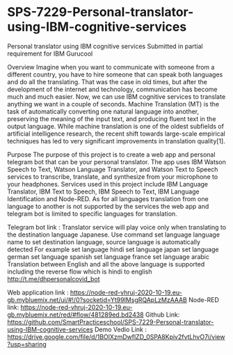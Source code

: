 # SPS-7229-Personal-translator-using-IBM-cognitive-services
Personal translator using IBM cognitive services
Submitted in partial requirement for 
IBM Gurucool

Overview
Imagine when you want to communicate with someone from a different country, you have to hire someone that can speak both languages and do all the translating. That was the case in old times, but after the development of the internet and technology, communication has become much and much easier. Now, we can use IBM cognitive services to translate anything we want in a couple of seconds. Machine Translation (MT) is the task of automatically converting one natural language into another, preserving the meaning of the input text, and producing fluent text in the output language. While machine translation is one of the oldest subfields of artificial intelligence research, the recent shift towards large-scale empirical techniques has led to very significant improvements in translation quality[1].

Purpose
The purpose of this project is to create a web app and personal telegram bot that can be your personal translator. The app uses IBM Watson Speech to Text, Watson Language Translator, and Watson Text to Speech services to transcribe, translate, and synthesize from your microphone to your headphones. Services used in this project include IBM Language Translator, IBM Text to Speech, IBM Speech to Text, IBM Language Identification and Node-RED. As for all languages translation from one language to another is not supported by the services the web app and telegram bot is limited to specific languages for translation.

Telegram bot link : 
Translator service will play voice only when translating to the destination language Japanese. Use command set language language name to set destination language, source language is automatically detected
For example set language hindi
set language japan
set language german
set language spanish
set language france
set language arabic
Translation between English  and all the  above  language is supported including the reverse flow which is hindi to english
http://t.me/dhpersonalcovid_bot

Web application link : https://node-red-vhruj-2020-10-19.eu-gb.mybluemix.net/ui/#!/0?socketid=Yt99IMsgRQApLzMzAAAB
Node-RED link: https://node-red-vhruj-2020-10-19.eu-gb.mybluemix.net/red/#flow/481289ed.bd2438
Github Link: https://github.com/SmartPracticeschool/SPS-7229-Personal-translator-using-IBM-cognitive-services
Demo Vedio Link : https://drive.google.com/file/d/1BOlXzmDwflZD_0SPA8Kpiv2fvtLhvO7i/view?usp=sharing

